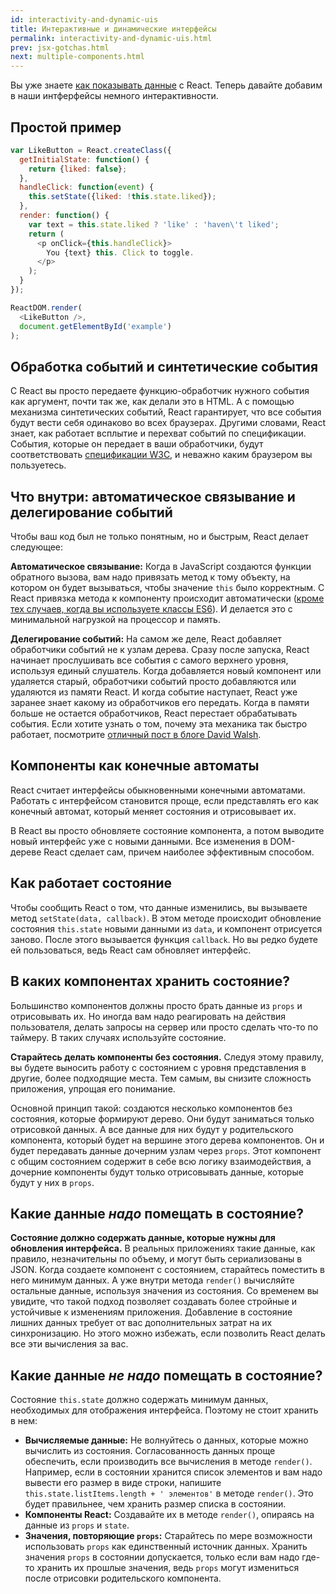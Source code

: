 ```yaml
---
id: interactivity-and-dynamic-uis
title: Интерактивные и динамические интерфейсы
permalink: interactivity-and-dynamic-uis.html
prev: jsx-gotchas.html
next: multiple-components.html
---
```


Вы уже знаете [как показывать данные](/react/docs/displaying-data.html) с React. Теперь давайте добавим в наши интферфейсы немного интерактивности.

## Простой пример

```javascript
var LikeButton = React.createClass({
  getInitialState: function() {
    return {liked: false};
  },
  handleClick: function(event) {
    this.setState({liked: !this.state.liked});
  },
  render: function() {
    var text = this.state.liked ? 'like' : 'haven\'t liked';
    return (
      <p onClick={this.handleClick}>
        You {text} this. Click to toggle.
      </p>
    );
  }
});

ReactDOM.render(
  <LikeButton />,
  document.getElementById('example')
);
```

## Обработка событий и синтетические события

С React вы просто передаете функцию-обработчик нужного события как аргумент, почти так же, как делали это в HTML. А с помощью механизма синтетических событий, React гарантирует, что все события будут вести себя одинаково во всех браузерах. Другими словами, React знает, как работает всплытие и перехват событий по спецификации. События, которые он передает в ваши обработчики, будут соответствовать [спецификации W3C](http://www.w3.org/TR/DOM-Level-3-Events/), и неважно каким браузером вы пользуетесь.

## Что внутри: автоматическое связывание и делегирование событий

Чтобы ваш код был не только понятным, но и быстрым, React делает следующее:

**Автоматическое связывание:** Когда в JavaScript создаются функции обратного вызова, вам надо привязать метод к тому объекту, на котором он будет вызываться, чтобы значение `this` было корректным. С React привязка метода к компоненту происходит автоматически ([кроме тех случаев, когда вы используете классы ES6](/react/docs/reusable-components.html#no-autobinding)). И делается это с минимальной нагрузкой на процессор и память.

**Делегирование событий:** На самом же деле, React добавляет обработчики событий не к узлам дерева. Сразу после запуска, React начинает прослушивать все события с самого верхнего уровня, используя единый слушатель. Когда добавляется новый компонент или удаляется старый, обработчики событий просто добавляются или удаляются из памяти React. И когда событие наступает, React уже заранее знает какому из обработчиков его передать. Когда в памяти больше не остается обработчиков, React перестает обрабатывать события. Если хотите узнать о том, почему эта механика так быстро работает, посмотрите [отличный пост в блоге David Walsh](http://davidwalsh.name/event-delegate).

## Компоненты как конечные автоматы

React считает интерфейсы обыкновенными конечными автоматами. Работать с интерфейсом становится проще, если представлять его как конечный автомат, который меняет состояния и отрисовывает их.

В React вы просто обновляете состояние компонента, а потом выводите новый интерфейс уже с новыми данными. Все изменения в DOM-дереве React сделает сам, причем наиболее эффективным способом.

## Как работает состояние

Чтобы сообщить React о том, что данные изменились, вы вызываете метод `setState(data, callback)`. В этом методе происходит обновление состояния `this.state` новыми данными из `data`, и компонент отрисуется заново. После этого вызывается функция `callback`. Но вы редко будете ей пользоваться, ведь React сам обновляет интерфейс.

## В каких компонентах хранить состояние?

Большинство компонентов должны просто брать данные из `props` и отрисовывать их. Но иногда вам надо реагировать на действия пользователя, делать запросы на сервер или просто сделать что-то по таймеру. В таких случаях используйте состояние.

**Старайтесь делать компоненты без состояния.** Следуя этому правилу, вы будете выносить работу с состоянием с уровня представления в другие, более подходящие места. Тем самым, вы снизите сложность приложения, упрощая его понимание.

Основной принцип такой: создаются несколько компонентов без состояния, которые формируют дерево. Они будут заниматься только отрисовкой данных. А все данные для них будут у родительского компонента, который будет на вершине этого дерева компонентов. Он и будет передавать данные дочерним узлам через `props`. Этот компонент с общим состоянием содержит в себе всю логику взаимодействия, а дочерние компоненты будут только отрисовывать данные, которые будут у них в `props`.
 
## Какие данные *надо* помещать в состояние?

**Состояние должно содержать данные, которые нужны для обновления интерфейса.** В реальных приложениях такие данные, как правило, незначительны по объему, и могут быть сериализованы в JSON. Когда создаете компонент с состоянием, старайтесь поместить в него минимум данных. А уже внутри метода `render()` вычисляйте остальные данные, используя значения из состояния. 
Со временем вы увидите, что такой подход позволяет создавать более стройные и устойчивые к изменениям приложения. Добавление в состояние лишних данных требует от вас дополнительных затрат на их синхронизацию. Но этого можно избежать, если позволить React делать все эти вычисления за вас.

## Какие данные *не надо* помещать в состояние?

Состояние `this.state` должно содержать минимум данных, необходимых  для отображения интерфейса. Поэтому не стоит хранить в нем:

* **Вычисляемые данные:** Не волнуйтесь о данных, которые можно вычислить из состояния. Согласованность данных проще обеспечить, если производить все вычисления в методе `render()`. Например, если в состоянии хранится список элементов и вам надо вывести его размер в виде строки, напишите `this.state.listItems.length + ' элементов'` в методе `render()`. Это будет правильнее, чем хранить размер списка в состоянии.
* **Компоненты React:** Создавайте их в методе `render()`, опираясь на данные из `props` и `state`.
* **Значения, повторяющие `props`:** Старайтесь по мере возможности использовать `props` как единственный источник данных. Хранить значения `props` в состоянии допускается, только если вам надо где-то хранить их прошлые значения, ведь `props` могут измениться после отрисовки родительского компонента.

